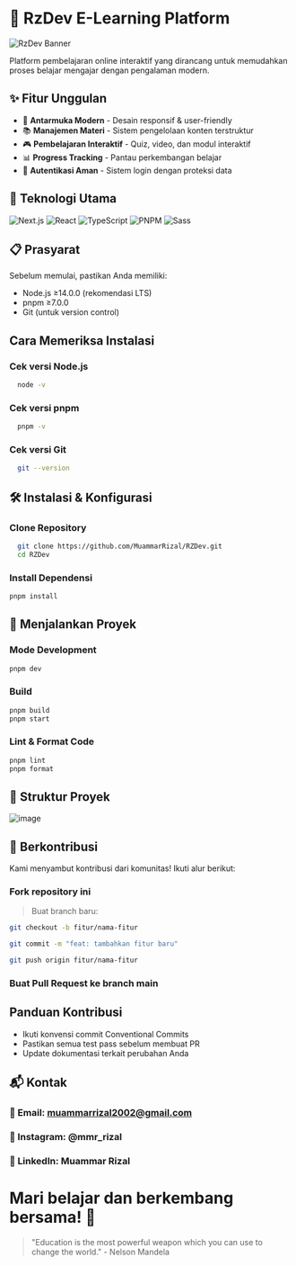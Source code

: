 # 🌻 RzDev E-Learning Platform

![RzDev Banner](https://placehold.co/1200x400/3b82f6/white?text=RzDev+E-Learning) 

Platform pembelajaran online interaktif yang dirancang untuk memudahkan proses belajar mengajar dengan pengalaman modern.

## ✨ Fitur Unggulan

- 🎯 **Antarmuka Modern** - Desain responsif & user-friendly
- 📚 **Manajemen Materi** - Sistem pengelolaan konten terstruktur
- 🎮 **Pembelajaran Interaktif** - Quiz, video, dan modul interaktif
- 📊 **Progress Tracking** - Pantau perkembangan belajar
- 🔐 **Autentikasi Aman** - Sistem login dengan proteksi data

## 🚀 Teknologi Utama

![Next.js](https://img.shields.io/badge/Next.js-13+-black?logo=next.js)
![React](https://img.shields.io/badge/React-18+-61DAFB?logo=react)
![TypeScript](https://img.shields.io/badge/TypeScript-5+-3178C6?logo=typescript)
![PNPM](https://img.shields.io/badge/pnpm-8+-F69220?logo=pnpm)
![Sass](https://img.shields.io/badge/Sass-1.69+-CC6699?logo=sass)

## 📋 Prasyarat

Sebelum memulai, pastikan Anda memiliki:

- Node.js ≥14.0.0 (rekomendasi LTS)
- pnpm ≥7.0.0
- Git (untuk version control)

## Cara Memeriksa Instalasi
### Cek versi Node.js
```bash
  node -v
```
### Cek versi pnpm
```bash
  pnpm -v
```

### Cek versi Git
```bash
  git --version
```

## 🛠️ Instalasi & Konfigurasi
### Clone Repository
```bash
  git clone https://github.com/MuammarRizal/RZDev.git
  cd RZDev
```
### Install Dependensi
```bash
pnpm install
```

## 🏃 Menjalankan Proyek
### Mode Development
```bash
pnpm dev
```

### Build
```bash
pnpm build
pnpm start
```
### Lint & Format Code
```bash
pnpm lint
pnpm format
```

## 📂 Struktur Proyek

![image](https://github.com/user-attachments/assets/4c203add-c134-4f0c-8f70-3f8a31721116)

## 🤝 Berkontribusi
Kami menyambut kontribusi dari komunitas! Ikuti alur berikut:

### Fork repository ini
> Buat branch baru:
```bash
git checkout -b fitur/nama-fitur
```

```bash
git commit -m "feat: tambahkan fitur baru"
```

```bash
git push origin fitur/nama-fitur
```

### Buat Pull Request ke branch main

## Panduan Kontribusi
- Ikuti konvensi commit Conventional Commits
- Pastikan semua test pass sebelum membuat PR
- Update dokumentasi terkait perubahan Anda

## 📬 Kontak
### 📧 Email: muammarrizal2002@gmail.com
### 📱 Instagram: @mmr_rizal
### 💼 LinkedIn: Muammar Rizal

# Mari belajar dan berkembang bersama! 🌻
> "Education is the most powerful weapon which you can use to change the world." - Nelson Mandela
